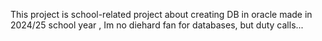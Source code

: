 This project is school-related project about creating DB in oracle
made in 2024/25 school year , Im no diehard fan for databases, but duty calls...
